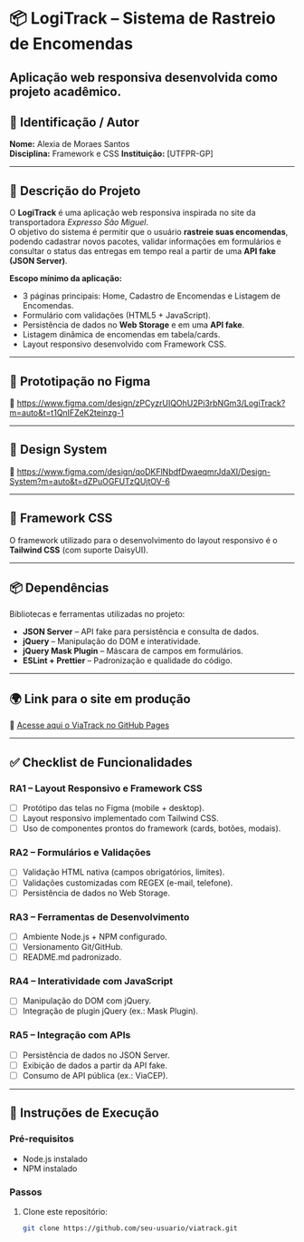 # 📦 LogiTrack – Sistema de Rastreio de Encomendas  
Aplicação web responsiva desenvolvida como projeto acadêmico.
---

## 👤 Identificação / Autor  
**Nome:** Alexia de Moraes Santos  
**Disciplina:** Framework e CSS 
**Instituição:** [UTFPR-GP]  

---

## 📖 Descrição do Projeto  
O **LogiTrack** é uma aplicação web responsiva inspirada no site da transportadora *Expresso São Miguel*.  
O objetivo do sistema é permitir que o usuário **rastreie suas encomendas**, podendo cadastrar novos pacotes, validar informações em formulários e consultar o status das entregas em tempo real a partir de uma **API fake (JSON Server)**.  

**Escopo mínimo da aplicação:**  
- 3 páginas principais: Home, Cadastro de Encomendas e Listagem de Encomendas.  
- Formulário com validações (HTML5 + JavaScript).  
- Persistência de dados no **Web Storage** e em uma **API fake**.  
- Listagem dinâmica de encomendas em tabela/cards.  
- Layout responsivo desenvolvido com Framework CSS.  

---

## 🎨 Prototipação no Figma  
🔗 https://www.figma.com/design/zPCyzrUIQOhU2Pi3rbNGm3/LogiTrack?m=auto&t=t1QnIFZeK2teinzg-1

---

## 🎨 Design System  
🔗 https://www.figma.com/design/qoDKFlNbdfDwaeqmrJdaXI/Design-System?m=auto&t=dZPuOGFUTzQUjtOV-6 

---

## 🎨 Framework CSS  
O framework utilizado para o desenvolvimento do layout responsivo é o **Tailwind CSS** (com suporte DaisyUI).  

---

## 📦 Dependências  
Bibliotecas e ferramentas utilizadas no projeto:  
- **JSON Server** – API fake para persistência e consulta de dados.  
- **jQuery** – Manipulação do DOM e interatividade.  
- **jQuery Mask Plugin** – Máscara de campos em formulários.  
- **ESLint + Prettier** – Padronização e qualidade do código.  

---

## 🌍 Link para o site em produção  
🔗 [Acesse aqui o ViaTrack no GitHub Pages](#)  

---

## ✅ Checklist de Funcionalidades  

### RA1 – Layout Responsivo e Framework CSS  
- [ ] Protótipo das telas no Figma (mobile + desktop).  
- [ ] Layout responsivo implementado com Tailwind CSS.  
- [ ] Uso de componentes prontos do framework (cards, botões, modais).  

### RA2 – Formulários e Validações  
- [ ] Validação HTML nativa (campos obrigatórios, limites).  
- [ ] Validações customizadas com REGEX (e-mail, telefone).  
- [ ] Persistência de dados no Web Storage.  

### RA3 – Ferramentas de Desenvolvimento  
- [ ] Ambiente Node.js + NPM configurado.  
- [ ] Versionamento Git/GitHub.  
- [ ] README.md padronizado.  

### RA4 – Interatividade com JavaScript  
- [ ] Manipulação do DOM com jQuery.  
- [ ] Integração de plugin jQuery (ex.: Mask Plugin).  

### RA5 – Integração com APIs  
- [ ] Persistência de dados no JSON Server.  
- [ ] Exibição de dados a partir da API fake.  
- [ ] Consumo de API pública (ex.: ViaCEP).  

---

## 🚀 Instruções de Execução  

### Pré-requisitos  
- Node.js instalado  
- NPM instalado  

### Passos  
1. Clone este repositório:  
   ```bash
   git clone https://github.com/seu-usuario/viatrack.git

